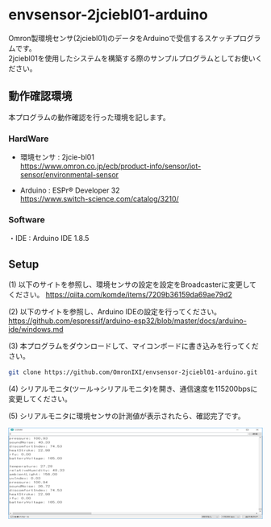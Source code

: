 
# envsensor-2jciebl01-arduino
Omron製環境センサ(2jciebl01)のデータをArduinoで受信するスケッチプログラムです。  
2jciebl01を使用したシステムを構築する際のサンプルプログラムとしてお使いください。

## 動作確認環境
本プログラムの動作確認を行った環境を記します。
###  HardWare
* 環境センサ : 2jcie-bl01  
https://www.omron.co.jp/ecb/product-info/sensor/iot-sensor/environmental-sensor

* Arduino : ESPr® Developer 32  
https://www.switch-science.com/catalog/3210/

### Software
・IDE : Arduino IDE 1.8.5

## Setup
(1) 以下のサイトを参照し、環境センサの設定を設定をBroadcasterに変更してください。
https://qiita.com/komde/items/7209b36159da69ae79d2

(2) 以下のサイトを参照し、Arduino IDEの設定を行ってください。  
https://github.com/espressif/arduino-esp32/blob/master/docs/arduino-ide/windows.md

(3) 本プログラムをダウンロードして、マイコンボードに書き込みを行ってください。

```sh
git clone https://github.com/OmronIXI/envsensor-2jciebl01-arduino.git
```

(4) シリアルモニタ(ツール→シリアルモニタ)を開き、通信速度を115200bpsに変更してください。

(5) シリアルモニタに環境センサの計測値が表示されたら、確認完了です。  

![通信時](/img/serial_monitor.png)
